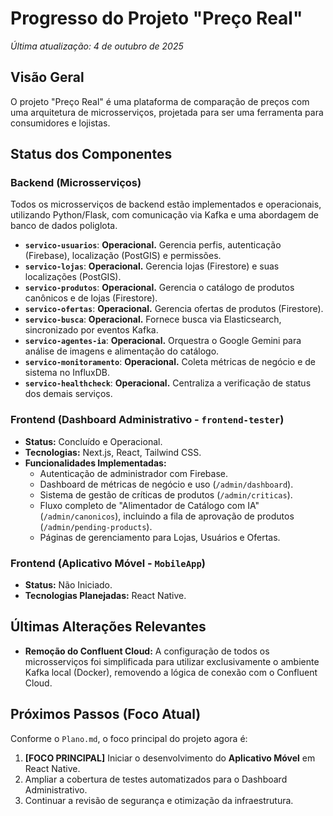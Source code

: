 # Progresso do Projeto "Preço Real"

*Última atualização: 4 de outubro de 2025*

## Visão Geral

O projeto "Preço Real" é uma plataforma de comparação de preços com uma arquitetura de microsserviços, projetada para ser uma ferramenta para consumidores e lojistas.

## Status dos Componentes

### Backend (Microsserviços)

Todos os microsserviços de backend estão implementados e operacionais, utilizando Python/Flask, com comunicação via Kafka e uma abordagem de banco de dados poliglota.

-   **`servico-usuarios`**: **Operacional.** Gerencia perfis, autenticação (Firebase), localização (PostGIS) e permissões.
-   **`servico-lojas`**: **Operacional.** Gerencia lojas (Firestore) e suas localizações (PostGIS).
-   **`servico-produtos`**: **Operacional.** Gerencia o catálogo de produtos canônicos e de lojas (Firestore).
-   **`servico-ofertas`**: **Operacional.** Gerencia ofertas de produtos (Firestore).
-   **`servico-busca`**: **Operacional.** Fornece busca via Elasticsearch, sincronizado por eventos Kafka.
-   **`servico-agentes-ia`**: **Operacional.** Orquestra o Google Gemini para análise de imagens e alimentação do catálogo.
-   **`servico-monitoramento`**: **Operacional.** Coleta métricas de negócio e de sistema no InfluxDB.
-   **`servico-healthcheck`**: **Operacional.** Centraliza a verificação de status dos demais serviços.

### Frontend (Dashboard Administrativo - `frontend-tester`)

-   **Status:** Concluído e Operacional.
-   **Tecnologias:** Next.js, React, Tailwind CSS.
-   **Funcionalidades Implementadas:**
    -   Autenticação de administrador com Firebase.
    -   Dashboard de métricas de negócio e uso (`/admin/dashboard`).
    -   Sistema de gestão de críticas de produtos (`/admin/criticas`).
    -   Fluxo completo de "Alimentador de Catálogo com IA" (`/admin/canonicos`), incluindo a fila de aprovação de produtos (`/admin/pending-products`).
    -   Páginas de gerenciamento para Lojas, Usuários e Ofertas.

### Frontend (Aplicativo Móvel - `MobileApp`)

-   **Status:** Não Iniciado.
-   **Tecnologias Planejadas:** React Native.

## Últimas Alterações Relevantes

-   **Remoção do Confluent Cloud:** A configuração de todos os microsserviços foi simplificada para utilizar exclusivamente o ambiente Kafka local (Docker), removendo a lógica de conexão com o Confluent Cloud.

## Próximos Passos (Foco Atual)

Conforme o `Plano.md`, o foco principal do projeto agora é:

1.  **[FOCO PRINCIPAL]** Iniciar o desenvolvimento do **Aplicativo Móvel** em React Native.
2.  Ampliar a cobertura de testes automatizados para o Dashboard Administrativo.
3.  Continuar a revisão de segurança e otimização da infraestrutura.
